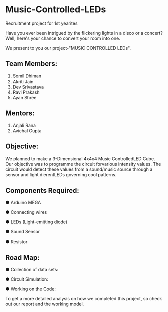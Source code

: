 # Music-Controlled-LEDs
Recruitment project for 1st yearites

Have you ever been intrigued by the flickering lights in a disco or a concert?
Well, here's your chance to convert your room into one.

We present to you our project-"MUSIC CONTROLLED LEDs".
## Team Members:

1. Somil Dhiman
2. Akriti Jain
3. Dev Srivastava
4. Ravi Prakash
5. Ayan Shree

## Mentors:

1. Anjali Rana
2. Avichal Gupta

## Objective:

We planned to make a 3-Dimensional 4x4x4 Music ControlledLED
Cube. Our objective was to programme the circuit forvarious
intensity values. The circuit would detect these values from a
sound/music source through a sensor and light dierentLEDs
governing cool patterns.


## Components Required:

● Arduino MEGA 

● Connecting wires

 ● LEDs (Light-emitting diode)

 ● Sound Sensor 

 ● Resistor 


## Road Map:

 ● Collection of data sets:

 ● Circuit Simulation:

 ● Working on the Code:

To get a more detailed analysis on how we completed this project, so check out our report and the working model.


